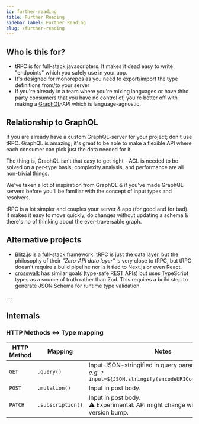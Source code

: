 ```yaml
---
id: further-reading
title: Further Reading
sidebar_label: Further Reading
slug: /further-reading
---
```




## Who is this for?

- tRPC is for full-stack javascripters. It makes it dead easy to write "endpoints" which you safely use in your app.
- It's designed for monorepos as you need to export/import the type definitions from/to your server
- If you're already in a team where you're mixing languages or have third party consumers that you have no control of, you're better off with making a [GraphQL](https://graphql.org/)-API which is language-agnostic.

## Relationship to GraphQL

If you are already have a custom GraphQL-server for your project; don't use tRPC. GraphQL is amazing; it's great to be able to make a flexible API where each consumer can pick just the data needed for it. 

The thing is, GraphQL isn't that easy to get right - ACL is needed to be solved on a per-type basis, complexity analysis, and performance are all non-trivial things.

We've taken a lot of inspiration from GraphQL & if you've made GraphQL-servers before you'll be familiar with the concept of input types and resolvers.

tRPC is a lot simpler and couples your server & app (for good and for bad). It makes it easy to move quickly, do changes without updating a schema & there's no of thinking about the ever-traversable graph.

## Alternative projects

- [Blitz.js](https://blitzjs.com) is a full-stack framework. tRPC is just the data layer, but the philosophy of their _"Zero-API data layer"_ is very close to tRPC, but tRPC doesn't require a build pipeline nor is it tied to Next.js or even React.
- [crosswalk](https://github.com/danvk/crosswalk) has similar goals (type-safe REST APIs) but uses TypeScript types as a source of truth rather than Zod. This requires a build step to generate JSON Schema for runtime type validation.

....


## Internals


### HTTP Methods <-> Type mapping

| HTTP Method | Mapping           | Notes                                                                                                  |
| ----------- | ----------------- | ------------------------------------------------------------------------------------------------------ |
| `GET`       | `.query()`        | Input JSON-stringified in query param.<br/>_e.g._ `?input=${JSON.stringify(encodeURIComponent(input))` |
| `POST`      | `.mutation()`     | Input in post body.                                                                                    |
| `PATCH`     | `.subscription()` | Input in post body.<br/>:warning: Experimental. API might change without major version bump.           |
